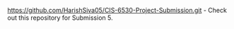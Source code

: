https://github.com/HarishSiva05/CIS-6530-Project-Submission.git - Check out this repository for Submission 5. 
